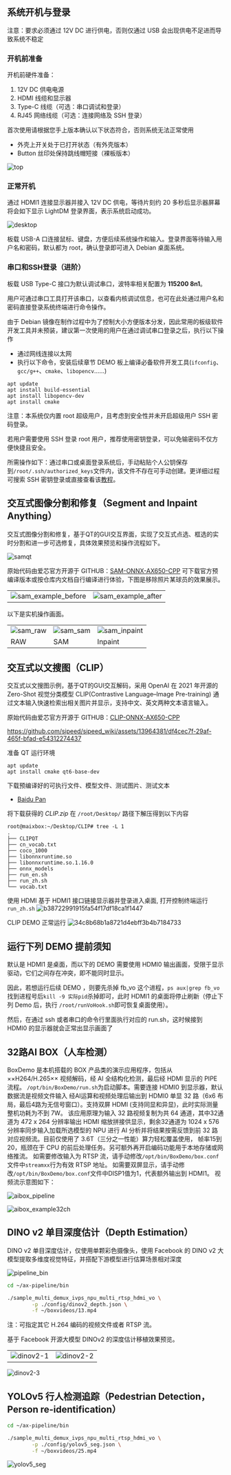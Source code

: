 ## 系统开机与登录
注意：要求必须通过 12V DC 进行供电，否则仅通过 USB 会出现供电不足进而导致系统不稳定

### 开机前准备
开机前硬件准备：
1. 12V DC 供电电源
2. HDMI 线缆和显示器
3. Type-C 线缆（可选：串口调试和登录）
4. RJ45 网络线缆（可选：连接网络及 SSH 登录）

首次使用请根据您手上版本确认以下状态符合，否则系统无法正常使用
- 外壳上开关处于已打开状态（有外壳版本）
- Button 丝印处保持跳线帽短接（裸板版本）

![top](../assets/top.png)

### 正常开机
通过 HDMI1 连接显示器并接入 12V DC 供电，等待片刻约 20 多秒后显示器屏幕将会如下显示 LightDM 登录界面，表示系统启动成功。

![desktop](../assets/desktop.jpg)

板载 USB-A 口连接鼠标、键盘，方便后续系统操作和输入。登录界面等待输入用户名和密码，默认都为 root，确认登录即可进入 Debian 桌面系统。

### 串口和SSH登录（进阶）
板载 USB Type-C 接口为默认调试串口，波特率相关配置为 **115200 8n1**。

用户可通过串口工具打开该串口，以查看内核调试信息，也可在此处通过用户名和密码直接登录系统终端进行命令操作。

由于 Debian 镜像在制作过程中为了控制大小方便版本分发，因此常用的板级软件开发工具并未预装，建议第一次使用的用户在通过调试串口登录之后，执行以下操作

- 通过网线连接以太网
- 执行以下命令，安装后续章节 DEMO 板上编译必备软件开发工具(`ifconfig`、`gcc/g++`、`cmake`、`libopencv`......)

```
apt update
apt install build-essential
apt install libopencv-dev
apt install cmake
```

注意：本系统仅内置 root 超级用户，且考虑到安全性并未开启超级用户 SSH 密码登录。

若用户需要使用 SSH 登录 root 用户，推荐使用密钥登录，可以免输密码不仅方便快捷且安全。

所需操作如下：通过串口或桌面登录系统后，手动粘贴个人公钥保存到`/root/.ssh/authorized_keys`文件内，该文件不存在可手动创建。更详细过程可搜索 SSH 密钥登录或直接查看该[教程](https://www.runoob.com/w3cnote/set-ssh-login-key.html)。


## 交互式图像分割和修复（Segment and Inpaint Anything）

交互式图像分割和修复，基于QT的GUI交互界面，实现了交互式点选、框选的实时分割和进一步可选修复，具体效果预览和操作流程如下。

![samqt](../assets/samqt.jpg)

原始代码由爱芯官方开源于 GITHUB：[SAM-ONNX-AX650-CPP](https://github.com/AXERA-TECH/SAM-ONNX-AX650-CPP) 可下载官方预编译版本或按仓库内文档自行编译进行体验，下图是移除照片某球员的效果展示。

<div><table><tr>
<td><img src="../assets/sam_example_before.png" alt=sam_example_before border=0></td>
<td><img src="../assets/sam_example_after.png" alt=sam_example_after border=0></td>
</tr></table></div>

以下是实机操作画面。

<div><table><tr>
<td><img src="../assets/sam_raw.jpg" alt=sam_raw border=0></td>
<td><img src="../assets/sam_sam.jpg" alt=sam_sam border=0></td>
<td><img src="../assets/sam_inpaint.jpg" alt=sam_inpaint border=0></td>
</tr><tr>
<td>RAW</td>
<td>SAM</td>
<td>Inpaint</td>
</tr></table></div>


## 交互式以文搜图（CLIP）
交互式以文搜图示例，基于QT的GUI交互解码，采用 OpenAI 在 2021 年开源的 Zero-Shot 视觉分类模型 CLIP(Contrastive Language–Image Pre-training) 通过文本输入快速检索出相关图片并显示，支持中文、英文两种文本语言输入。

原始代码由爱芯官方开源于 GITHUB：[CLIP-ONNX-AX650-CPP](https://github.com/AXERA-TECH/CLIP-ONNX-AX650-CPP)

https://github.com/sipeed/sipeed_wiki/assets/13964381/df4cec7f-29af-465f-bfad-e54312274437

准备 QT 运行环境
```
apt update
apt install cmake qt6-base-dev
```

下载预编译好的可执行文件、模型文件、测试图片、测试文本
- [Baidu Pan](https://pan.baidu.com/s/1E0aR4OzTdqV90r002hNhLg?pwd=i3jp)

将下载获得的 *CLIP.zip* 在 `/root/Desktop/` 路径下解压得到以下内容
```
root@maixbox:~/Desktop/CLIP# tree -L 1
.
├── CLIPQT
├── cn_vocab.txt
├── coco_1000
├── libonnxruntime.so
├── libonnxruntime.so.1.16.0
├── onnx_models
├── run_en.sh
├── run_zh.sh
└── vocab.txt
```
使用 HDMI 基于 HDMI1 接口链接显示器并登录进入桌面, 打开控制终端运行 `run_zh.sh`
![b38722991915fa54f17df18ca1f1447](https://github.com/AXERA-TECH/CLIP-ONNX-AX650-CPP/assets/13964381/8fa2c4b8-b061-413e-b72d-298bb4a445aa)

CLIP DEMO 正常运行
![34c8b68b1a8721d4ebff3b4b7184733](https://github.com/AXERA-TECH/CLIP-ONNX-AX650-CPP/assets/13964381/7d0b9740-3598-492c-ad42-2de23e7764e2)


## **运行下列 DEMO 提前须知**
默认是 HDMI1 是桌面，而以下的 DEMO 需要使用 HDMI0 输出画面，受限于显示驱动，它们之间存在冲突，即不能同时显示。

因此，若想运行后续 DEMO ，则要先杀掉 fb_vo 这个进程，`ps aux|grep fb_vo`找到进程号后`kill -9 实际pid`杀掉即可，此时 HDMI1 的桌面将停止刷新（停止下列 Demo 后，执行 `/root/runVoHook.sh`即可恢复桌面使用）。

然后，在通过 ssh 或者串口的命令行里面执行对应的 run.sh，这时候接到 HDMI0 的显示器就会正常出显示画面了

## 32路AI BOX（人车检测）
BoxDemo 是本机搭载的 BOX 产品类的演示应用程序，包括从 ××H264/H.265×× 视频解码，经 AI 全结构化检测，最后经 HDMI 显示的 PIPE 流程。
`/opt/bin/BoxDemo/run.sh`为启动脚本。需要连接 HDMI0 到显示器，默认数据流是视频文件输入 经AI运算和视频处理后输出到 HDMI0 单显 32 路（6x6 布局，最后4路为无信号窗口）。支持双屏 HDMI (支持同显和异显)，此时实际测量整机功耗为不到 7W。
该应用原理为输入 32 路视频复制为共 64 通道，其中32通道为 472 x 264 分辨率输出 HDMI 缩放拼接供显示，剩余32通道为 1024 x 576 分辨率同步输入加载所选模型的 NPU 进行 AI 分析并将结果按需反馈到前 32 路对应视频流。目前仅使用了 3.6T（三分之一性能）算力轻松覆盖使用， 帧率15到20，瓶颈在于 CPU 的前后处理任务。另可额外再开启编码功能用于本地存储或网络推流。
如需要修改输入为 RTSP 流，请手动修改`/opt/bin/BoxDemo/box.conf`文件中`streamxx`行为有效 RTSP 地址。
如需要双屏显示，请手动修改`/opt/bin/BoxDemo/box.conf`文件中DISP1值为1，代表额外输出到 HDMI1。
视频流示意图如下：

![aibox_pipeline](../assets/aibox_pipeline.png)

![aibox_example32ch](../assets/aibox_example32ch.png)


## DINO v2 单目深度估计（Depth Estimation）
DINO v2 单目深度估计，仅使用单颗彩色摄像头，使用 Facebook 的 DINO v2 大模型提取多维度视觉特征，并搭配下游模型进行估算场景相对深度


![pipeline_bin](../assets/pipeline_bin.png)

```bash
cd ~/ax-pipeline/bin

./sample_multi_demux_ivps_npu_multi_rtsp_hdmi_vo \
        -p ./config/dinov2_depth.json \
        -f ~/boxvideos/13.mp4
```
注：可指定其它 H.264 编码的视频文件或者 RTSP 流。

基于 Facebook 开源大模型 DINOv2 的深度估计移植效果预览。


<div><table><tr>
<td><img src="../assets/dinov2-1.png" alt=dinov2-1></td>
<td><img src="../assets/dinov2-2.png" alt=dinov2-2></td>
</tr></table></div>

![dinov2-3](../assets/dinov2-3.png)



## YOLOv5 行人检测追踪（Pedestrian Detection，Person re-identification）

```bash
cd ~/ax-pipeline/bin

./sample_multi_demux_ivps_npu_multi_rtsp_hdmi_vo \
        -p ./config/yolov5_seg.json \
        -f ~/boxvideos/25.mp4
```

![yolov5_seg](../assets/yolov5_seg.png)
